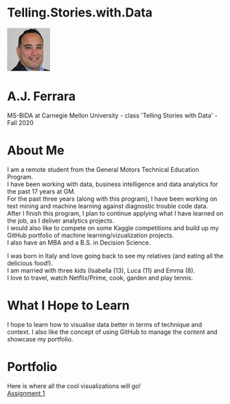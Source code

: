 # Telling.Stories.with.Data

![Test Image 1](aj_resized.jpg) 
# A.J. Ferrara
MS-BIDA at Carnegie Mellon University - class 'Telling Stories with Data' - Fall 2020


# About Me
I am a remote student from the General Motors Technical Education Program.\
I have been working with data, business intelligence and data analytics for the past 17 years at GM. \
For the past three years (along with this program), I have been working on text mining and machine learning against diagnostic trouble code data.\
After I finish this program, I plan to continue applying what I have learned on the job, as I deliver analytics projects.\
I would also like to compete on some Kaggle competitions and build up my GitHub portfolio of machine learning/vizualization projects.\
I also have an MBA and a B.S. in Decision Science.

I was born in Italy and love going back to see my relatives (and eating all the delicious food!).\
I am married with three kids (Isabella (13), Luca (11) and Emma (8).\
I love to travel, watch Netflix/Prime, cook, garden and play tennis.

# What I Hope to Learn
I hope to learn how to visualise data better in terms of technique and context.  I also like the concept of using GitHub to manage the content and showcase my portfolio.

# Portfolio
Here is where all the cool visualizations will go!\
[Assignment 1](aferrara_assignment_1.xlsx)
